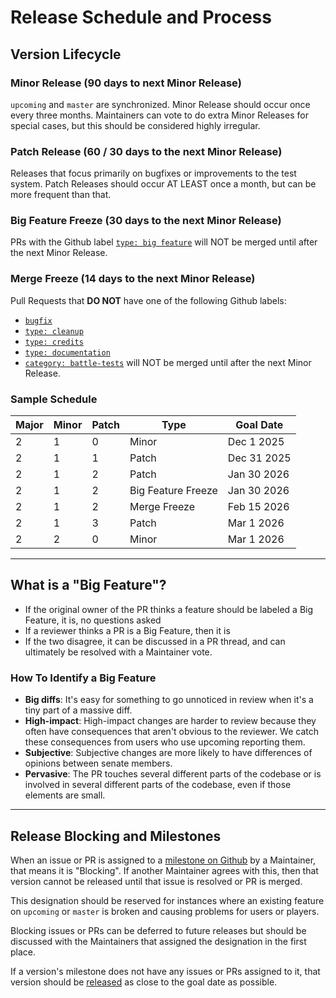 # Release Schedule and Process

## Version Lifecycle

### Minor Release (90 days to next Minor Release)
`upcoming` and `master` are synchronized. Minor Release should occur once every three months. Maintainers can vote to do extra Minor Releases for special cases, but this should be considered highly irregular.

### Patch Release (60 / 30 days to the next Minor Release)
Releases that focus primarily on bugfixes or improvements to the test system. Patch Releases should occur AT LEAST once a month, but can be more frequent than that.

### Big Feature Freeze (30 days to the next Minor Release)
PRs with the Github label [`type: big feature`](https://github.com/rh-hideout/pokeemerald-expansion/issues?q=sort%3Aupdated-desc+is%3Aopen+label%3A%22type%3A+big+feature%22) will NOT be merged until after the next Minor Release.

### Merge Freeze (14 days to the next Minor Release)
Pull Requests that **DO NOT** have one of the following Github labels:
- [`bugfix`](https://github.com/rh-hideout/pokeemerald-expansion/issues?q=sort%3Aupdated-desc+label%3Abugfix) 
- [`type: cleanup`](https://github.com/rh-hideout/pokeemerald-expansion/issues?q=sort%3Aupdated-desc+label%3A%22type%3A+cleanup%22+) 
- [`type: credits`](https://github.com/rh-hideout/pokeemerald-expansion/issues?q=sort%3Aupdated-desc+label%3A%22type%3A+credits%22+) 
- [`type: documentation`](https://github.com/rh-hideout/pokeemerald-expansion/issues?q=sort%3Aupdated-desc+label%3A%22type%3A+documentation%22+) 
- [`category: battle-tests`](https://github.com/rh-hideout/pokeemerald-expansion/issues?q=sort%3Aupdated-desc+is%3Aopen+label%3A%22category%3A+battle-tests%22)
will NOT be merged until after the next Minor Release.

### Sample Schedule
| Major | Minor | Patch | Type               | Goal Date   |
| ----- | ----- | ----- | ------------------ | ----------- |
| 2     | 1     | 0     | Minor              | Dec 1 2025  |
| 2     | 1     | 1     | Patch              | Dec 31 2025 |
| 2     | 1     | 2     | Patch              | Jan 30 2026 |
| 2     | 1     | 2     | Big Feature Freeze | Jan 30 2026 |
| 2     | 1     | 2     | Merge Freeze       | Feb 15 2026 |
| 2     | 1     | 3     | Patch              | Mar 1 2026  |
| 2     | 2     | 0     | Minor              | Mar 1 2026  |

---

## What is a "Big Feature"?
* If the original owner of the PR thinks a feature should be labeled a Big Feature, it is, no questions asked
* If a reviewer thinks a PR is a Big Feature, then it is
* If the two disagree, it can be discussed in a PR thread, and can ultimately be resolved with a Maintainer vote. 

### How To Identify a Big Feature
* **Big diffs**: It's easy for something to go unnoticed in review when it's a tiny part of a massive diff.
* **High-impact**: High-impact changes are harder to review because they often have consequences that aren't obvious to the reviewer. We catch these consequences from users who use upcoming reporting them.
* **Subjective**: Subjective changes are more likely to have differences of opinions between senate members.
* **Pervasive**: The PR touches several different parts of the codebase or is involved in several different parts of the codebase, even if those elements are small.

---

## Release Blocking and Milestones
When an issue or PR is assigned to a [milestone on Github](https://github.com/rh-hideout/pokeemerald-expansion/milestones) by a Maintainer, that means it is "Blocking". If another Maintainer agrees with this, then that version cannot be released until that issue is resolved or PR is merged.

This designation should be reserved for instances where an existing feature on `upcoming` or `master` is broken and causing problems for users or players.

Blocking issues or PRs can be deferred to future releases but should be discussed with the Maintainers that assigned the designation in the first place.

If a version's milestone does not have any issues or PRs assigned to it, that version should be [released](expansion_versions.md) as close to the goal date as possible.
